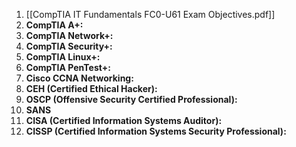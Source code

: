 1. [[CompTIA IT Fundamentals FC0-U61 Exam Objectives.pdf]]
2. **CompTIA A+:**
3. **CompTIA Network+:**
4. **CompTIA Security+:**
5. **CompTIA Linux+:**
6. **CompTIA PenTest+:**
7. **Cisco CCNA Networking:**
8. **CEH (Certified Ethical Hacker):**
9. **OSCP (Offensive Security Certified Professional):**
10. **SANS**
11. **CISA (Certified Information Systems Auditor):**
12. **CISSP (Certified Information Systems Security Professional):**
